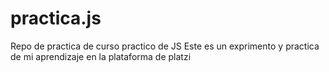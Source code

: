 # practica.js
Repo de practica de  curso practico de JS
Este es un exprimento y practica de mi aprendizaje 
en la plataforma de platzi
